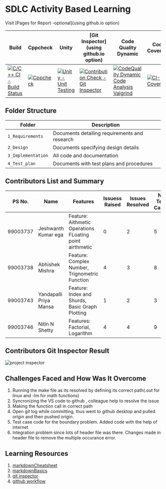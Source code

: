 # SDLC Activity Based Learning

Visit [Pages for Report -optional](using github.io option)

Build | Cppcheck | Unity | [Git Inspector](using github.io option) | Code Quality Dynamic | Code Coverage
------|----------|-------|--------------|------------|-----------
[![C/C++ CI - Build Status](https://github.com/99003738/AppliedSDLC_N3/actions/workflows/c-cpp.yml/badge.svg)](https://github.com/99003738/AppliedSDLC_N3/actions/workflows/c-cpp.yml) | [![Cppcheck](https://github.com/99003738/AppliedSDLC_N3/actions/workflows/cppcheck.yml/badge.svg)](https://github.com/99003738/AppliedSDLC_N3/actions/workflows/cppcheck.yml) | [![Unity - Unit Testing](https://github.com/99003738/AppliedSDLC_N3/actions/workflows/unity.yml/badge.svg)](https://github.com/99003738/AppliedSDLC_N3/actions/workflows/unity.yml) | [![Contribution Check - Git Inspector](https://github.com/99003738/AppliedSDLC_N3/actions/workflows/gitinspector.yml/badge.svg)](https://github.com/99003738/AppliedSDLC_N3/actions/workflows/gitinspector.yml) | [![CodeQuality Dynamic Code Analysis Valgrind](https://github.com/99003738/AppliedSDLC_N3/actions/workflows/CodeQuality_Dynamic.yml/badge.svg)](https://github.com/99003738/AppliedSDLC_N3/actions/workflows/CodeQuality_Dynamic.yml) | [![CI-Coverage](https://github.com/99003738/AppliedSDLC_N3/actions/workflows/gcov.yml/badge.svg)](https://github.com/99003738/AppliedSDLC_N3/actions/workflows/gcov.yml)

## Folder Structure
Folder             | Description
-------------------| -----------------------------------------
`1_Requirements`   | Documents detailing requirements and research
`2_Design`         | Documents specifying design details
`3_Implementation` | All code and documentation
`4_Test_plan`      | Documents with test plans and procedures

## Contributors List and Summary

PS No. |  Name   |    Features    | Issuess Raised |Issues Resolved|No Test Cases|Test Case Pass
-------|---------|----------------|----------------|---------------|-------------|--------------
99003737 | Jeshwanth Kumar ega  | Feature: Aithmetic Operations FLoating point airthmetic   |  0   |  2  | 5  | 5   
99003738 | Abhishek Mishra | Feature: Complex Number, Trignometric Function   | 4     | 3   | 8   | 8   
99003743 | Yandapalli Priya Mansa | Feature: Index and Shurds, Basic Graph Plotting | 1 | 2 | 3 | 3
99003746 | Nitin N Shetty | Features: Factorial, Logarithm | 4 | 4 | 9 | 9


## Contributors Git Inspector Result

![project inspector](https://user-images.githubusercontent.com/78892310/111103250-061a0080-8574-11eb-8c14-f4d5cf25e3f8.PNG)


## Challenges Faced and How Was It Overcome

1. Running the make file as its resolved by defining its correct path(.out for linux and -lm for math functions)
2. Syncronizing the VS code to github , colleague help to resolve the issue
3. Making the function call in correct path
4. Open git log while committing, thus went to github desktop and pulled origin and then pushed origin.
5. Test case code for the boundary problem. Added code with the help of internet
6. Integration problem since lots of header file was there. Changes made in header file to remove the multiple occurance error.


## Learning Resources
1. [markdownCheatsheet](https://github.com/adam-p/markdown-here/wiki/Markdown-Cheatsheet)
2. [markdownBasics](https://guides.github.com/features/mastering-markdown/)
3. [git inspector](https://github.com/ejwa/gitinspector.git)
4. [github workflow](https://docs.github.com/en/actions/learn-github-action)






